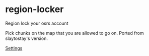 # region-locker
Region lock your osrs account

Pick chunks on the map that you are allowed to go on. Ported from slaytostay's version.

[Settings](https://github.com/Mutorials/runelite/wiki/Plugin-Configuration)
